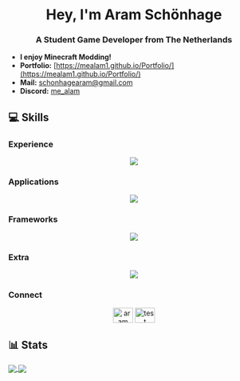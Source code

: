 <h1 align="center">Hey, I'm Aram Schönhage</h1>
<h3 align="center">A Student Game Developer from The Netherlands</h3>

- **I enjoy Minecraft Modding!**
- **Portfolio:** [https://mealam1.github.io/Portfolio/](https://mealam1.github.io/Portfolio/)
- **Mail:** schonhagearam@gmail.com
- **Discord:** [me_alam](https://discord.com/users/397416283835990016)

## 💻 Skills

### Experience 

<p align="center">
  <a href="https://skillicons.dev">
    <img src="https://skillicons.dev/icons?i=html,css,js,cs,java" />
  </a>
</p>

### Applications

<p align="center">
  <a href="https://skillicons.dev">
    <img src="https://skillicons.dev/icons?i=github,gitlab,unity,vscode,idea" />
  </a>
</p>

### Frameworks

<p align="center">
  <a href="https://skillicons.dev">
    <img src="https://skillicons.dev/icons?i=discordjs,mongodb,mysql,nodejs,gradle" />
  </a>
</p>

### Extra

<p align="center">
  <a href="https://skillicons.dev">
    <img src="https://skillicons.dev/icons?i=git,discord,gmail,windows" />
  </a>
</p>

### Connect
<p align="center">
<a href="https://linkedin.com/in/aramschonhage" target="blank"><img align="center" src="https://raw.githubusercontent.com/rahuldkjain/github-profile-readme-generator/master/src/images/icons/Social/linked-in-alt.svg" alt="aram schönhage" height="30" width="40" /></a>
<a href="https://discord.com/users/397416283835990016" target="blank"><img align="center" src="https://raw.githubusercontent.com/rahuldkjain/github-profile-readme-generator/master/src/images/icons/Social/discord.svg" alt="test" height="30" width="40" /></a>
</p>

## 📊 Stats

<a href="https://github.com/anuraghazra/github-readme-stats#gh-dark-mode-only" >
  <img align="center" src="https://github-readme-stats.vercel.app/api?username=MeAlam1&show_icons=true&theme=dark#gh-dark-mode-only" />
</a>
<a href="https://github.com/anuraghazra/github-readme-stats#gh-dark-mode-only">
  <img align="center" src="https://github-readme-stats.vercel.app/api/top-langs/?username=MeAlam1&layout=donut&theme=dark#gh-dark-mode-only" />
</a>

<div align="center">
  <img src="https://komarev.com/ghpvc/?username=MeAlam1&style=for-the-badge&color=orange" alt=""/>
</div>
